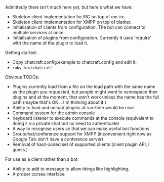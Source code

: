 
Admittedly there isn't much here yet, but here's what we have:

* Skeleton client implementation for IRC on top of em-irc.
* Skeleton client implementation for XMPP on top of blather.
* Initialisation of clients from configuration. The bot can connect to multiple services at once.
* Initialisation of plugins from configuration. Currently it uses 'require' with the name of the plugin to load it.

Getting started:

* Copy chatcraft.config.example to chatcraft.config and edit it.
* `ruby bin/chatcraft`

Obvious TODOs:

* Plugins currently load from a file on the load path with the same name as the plugin you requested, but people might want to namespace their plugins and at the moment, that won't work unless the name has the full path (maybe that's OK... I'm thinking about it.)
* Ability to load and unload plugins at run-time would be nice.
* Command system for the admin console
* Keyboard listener to execute commands at the console (equivalent to doing it via private chat but no need to authenticate)
* A way to recognise users so that we can make useful bot functions
* Groupchat/conference support for XMPP (inconvenient right now as Google Talk don't have a conference server)
* Removal of hard-coded set of supported clients (client plugin API, I guess.)

For use as a client rather than a bot:

* Ability to add to message to allow things like highlighting.
* A proper curses interface

